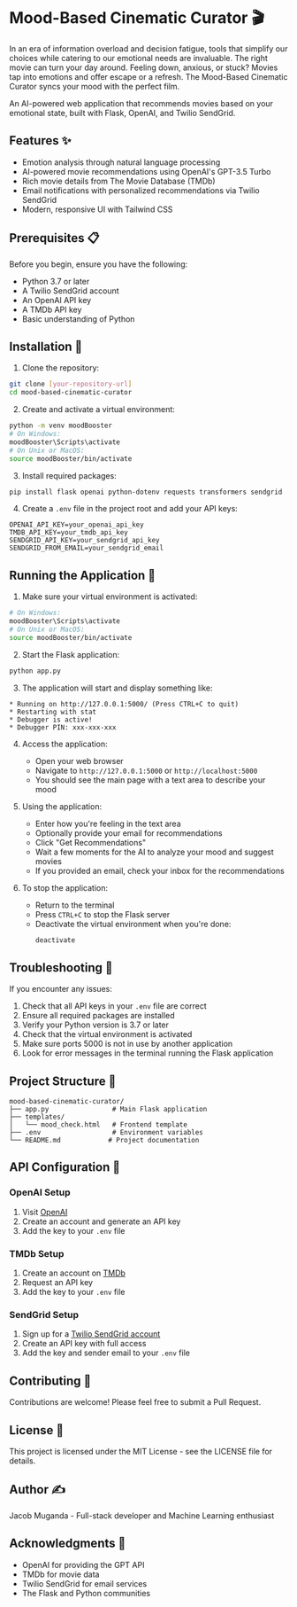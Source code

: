 # Mood-Based Cinematic Curator 🎬
In an era of information overload and decision fatigue, tools that simplify our choices while catering to our emotional needs are invaluable. The right movie can turn your day around. Feeling down, anxious, or stuck? Movies tap into emotions and offer escape or a refresh.  The Mood-Based Cinematic Curator syncs your mood with the perfect film.
 
An AI-powered web application that recommends movies based on your emotional state, built with Flask, OpenAI, and Twilio SendGrid.

## Features ✨

- Emotion analysis through natural language processing
- AI-powered movie recommendations using OpenAI's GPT-3.5 Turbo
- Rich movie details from The Movie Database (TMDb)
- Email notifications with personalized recommendations via Twilio SendGrid
- Modern, responsive UI with Tailwind CSS

## Prerequisites 📋

Before you begin, ensure you have the following:

- Python 3.7 or later
- A Twilio SendGrid account
- An OpenAI API key
- A TMDb API key
- Basic understanding of Python

## Installation 🚀

1. Clone the repository:
```bash
git clone [your-repository-url]
cd mood-based-cinematic-curator
```

2. Create and activate a virtual environment:
```bash
python -m venv moodBooster
# On Windows:
moodBooster\Scripts\activate
# On Unix or MacOS:
source moodBooster/bin/activate
```

3. Install required packages:
```bash
pip install flask openai python-dotenv requests transformers sendgrid
```

4. Create a `.env` file in the project root and add your API keys:
```
OPENAI_API_KEY=your_openai_api_key
TMDB_API_KEY=your_tmdb_api_key
SENDGRID_API_KEY=your_sendgrid_api_key
SENDGRID_FROM_EMAIL=your_sendgrid_email
```

## Running the Application 🚀

1. Make sure your virtual environment is activated:
```bash
# On Windows:
moodBooster\Scripts\activate
# On Unix or MacOS:
source moodBooster/bin/activate
```

2. Start the Flask application:
```bash
python app.py
```

3. The application will start and display something like:
```
* Running on http://127.0.0.1:5000/ (Press CTRL+C to quit)
* Restarting with stat
* Debugger is active!
* Debugger PIN: xxx-xxx-xxx
```

4. Access the application:
   - Open your web browser
   - Navigate to `http://127.0.0.1:5000` or `http://localhost:5000`
   - You should see the main page with a text area to describe your mood

5. Using the application:
   - Enter how you're feeling in the text area
   - Optionally provide your email for recommendations
   - Click "Get Recommendations"
   - Wait a few moments for the AI to analyze your mood and suggest movies
   - If you provided an email, check your inbox for the recommendations

6. To stop the application:
   - Return to the terminal
   - Press `CTRL+C` to stop the Flask server
   - Deactivate the virtual environment when you're done:
     ```bash
     deactivate
     ```

## Troubleshooting 🔧

If you encounter any issues:

1. Check that all API keys in your `.env` file are correct
2. Ensure all required packages are installed
3. Verify your Python version is 3.7 or later
4. Check that the virtual environment is activated
5. Make sure ports 5000 is not in use by another application
6. Look for error messages in the terminal running the Flask application

## Project Structure 📁

```
mood-based-cinematic-curator/
├── app.py                # Main Flask application
├── templates/
│   └── mood_check.html   # Frontend template
├── .env                  # Environment variables
└── README.md            # Project documentation
```

## API Configuration 🔑

### OpenAI Setup
1. Visit [OpenAI](https://platform.openai.com/signup)
2. Create an account and generate an API key
3. Add the key to your `.env` file

### TMDb Setup
1. Create an account on [TMDb](https://www.themoviedb.org/signup)
2. Request an API key
3. Add the key to your `.env` file

### SendGrid Setup
1. Sign up for a [Twilio SendGrid account](https://signup.sendgrid.com)
2. Create an API key with full access
3. Add the key and sender email to your `.env` file

## Contributing 🤝

Contributions are welcome! Please feel free to submit a Pull Request.

## License 📄

This project is licensed under the MIT License - see the LICENSE file for details.

## Author ✍️

Jacob Muganda - Full-stack developer and Machine Learning enthusiast

## Acknowledgments 🙏

- OpenAI for providing the GPT API
- TMDb for movie data
- Twilio SendGrid for email services
- The Flask and Python communities
